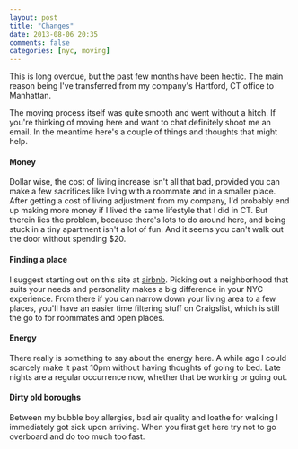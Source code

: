 ```yaml
---
layout: post
title: "Changes"
date: 2013-08-06 20:35
comments: false
categories: [nyc, moving]
---
```


This is long overdue, but the past few months have been hectic.  The main reason being I've transferred from my company's Hartford, CT office to Manhattan.

The moving process itself was quite smooth and went without a hitch.  If you're thinking of moving here and want to chat definitely shoot me an email.  In the meantime here's a couple of things and thoughts that might help.

#### Money
Dollar wise, the cost of living increase isn't all that bad, provided you can make a few sacrifices like living with a roommate and in a smaller place.  After getting a cost of living adjustment from my company, I'd probably end up making more money if I lived the same lifestyle that I did in CT.  But therein lies the problem, because there's lots to do around here, and being stuck in a tiny apartment isn't a lot of fun.  And it seems you can't walk out  the door without spending $20.

#### Finding a place
I suggest starting out on this site at [airbnb](https://www.airbnb.com/locations/new-york).  Picking out a neighborhood that suits your needs and personality makes a big difference in your NYC experience.  From there if you can narrow down your living area to a few places, you'll have an easier time filtering stuff on Craigslist, which is still the go to for roommates and open places.

#### Energy
There really is something to say about the energy here.  A while ago I could scarcely make it past 10pm without having thoughts of going to bed.  Late nights are a regular occurrence now, whether that be working or going out.

#### Dirty old boroughs
Between my bubble boy allergies, bad air quality and loathe for walking I immediately got sick upon arriving.  When you first get here try not to go overboard and do too much too fast.